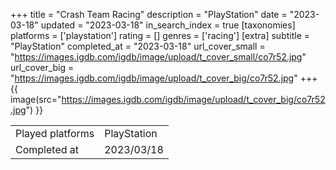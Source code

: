 +++
title = "Crash Team Racing"
description = "PlayStation"
date = "2023-03-18"
updated = "2023-03-18"
in_search_index = true
[taxonomies]
platforms = ['playstation']
rating = []
genres = ['racing']
[extra]
subtitle = "PlayStation"
completed_at = "2023-03-18"
url_cover_small = "https://images.igdb.com/igdb/image/upload/t_cover_small/co7r52.jpg"
url_cover_big = "https://images.igdb.com/igdb/image/upload/t_cover_big/co7r52.jpg"
+++
{{ image(src="https://images.igdb.com/igdb/image/upload/t_cover_big/co7r52.jpg") }}

|              |            |
| ------------ | ---------- |
| Played platforms    | PlayStation |
| Completed at | 2023/03/18 |

